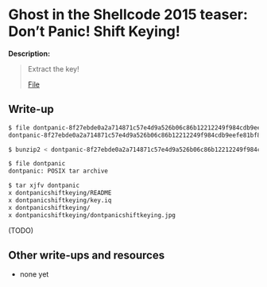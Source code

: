 # Ghost in the Shellcode 2015 teaser: Don’t Panic! Shift Keying!

**Description:**

> Extract the key!
>
> [File](dontpanic-8f27ebde0a2a714871c57e4d9a526b06c86b12212249f984cdb9eefe81bf8f7c)

## Write-up

```bash
$ file dontpanic-8f27ebde0a2a714871c57e4d9a526b06c86b12212249f984cdb9eefe81bf8f7c
dontpanic-8f27ebde0a2a714871c57e4d9a526b06c86b12212249f984cdb9eefe81bf8f7c: bzip2 compressed data, block size = 600k

$ bunzip2 < dontpanic-8f27ebde0a2a714871c57e4d9a526b06c86b12212249f984cdb9eefe81bf8f7c > dontpanic

$ file dontpanic
dontpanic: POSIX tar archive

$ tar xjfv dontpanic
x dontpanicshiftkeying/README
x dontpanicshiftkeying/key.iq
x dontpanicshiftkeying/
x dontpanicshiftkeying/dontpanicshiftkeying.jpg
```

(TODO)

## Other write-ups and resources

* none yet
